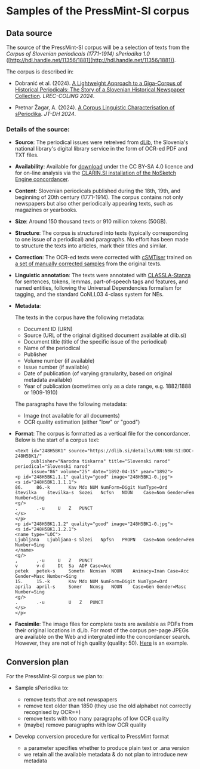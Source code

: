 # Samples of the PressMint-SI corpus

## Data source

The source of the PressMint-SI corpus will be a selection of texts from the
_Corpus of Slovenian periodicals (1771-1914) sPeriodika 1.0_
([http://hdl.handle.net/11356/1881](http://hdl.handle.net/11356/1881)).

The corpus is described in:

* Dobranić et al. (2024).
[A Lightweight Approach to a Giga-Corpus of Historical Periodicals:
The Story of a Slovenian Historical Newspaper Collection](https://aclanthology.org/2024.lrec-main.61/).
*LREC-COLING 2024*.

* Pretnar Žagar, A. (2024).
[A Corpus Linguistic Characterisation of sPeriodika](https://doi.org/10.5281/zenodo.13936418).
*JT-DH 2024*.


### Details of the source:

* __Source__: The periodical issues were retreived from [dLib](https://dlib.si),
the Slovenia's national library's digital library service in
the form of OCR-ed PDF and TXT files.

* __Availability__: Available for [download](http://hdl.handle.net/11356/1881) under the CC BY-SA 4.0 licence and
for on-line analysis via the
[CLARIN.SI installation of the NoSketch Engine concordancer](https://www.clarin.si/ske/#dashboard?corpname=speriodika).

* __Content__: Slovenian periodicals published during the 18th, 19th, and beginning of 20th century (1771-1914).
The corpus contains not only newspapers but also other periodically appearing texts, such as magazines or yearbooks.

* __Size__: Around 150 thousand texts or 910 million tokens (50GB).

* __Structure__: The corpus is structured into texts (typically corresponding to one issue of a periodical) and paragraphs.
No effort has been made to structure the texts into articles, mark their titles and similar.

* __Correction__: The OCR-ed texts were corrected with [cSMTiser](https://github.com/clarinsi/csmtiser) trained on
[a set of manually corrected samples](hdl.handle.net/11356/1907) from the original texts. 

* __Linguistic annotation__: The texts were annotated with [CLASSLA-Stanza](https://github.com/clarinsi/classla) for
sentences, tokens, lemmas, part-of-speech tags and features, and named entities,
following the Universal Dependencies formalism for tagging, and the standard CoNLL03 4-class system for NEs.

* __Metadata__:

    The texts in the corpus have the following metadata:

    - Document ID (URN)
    - Source (URL of the original digitised document available at dlib.si)
    - Document title (title of the specific issue of the periodical) 
    - Name of the periodical
    - Publisher
    - Volume number (if available)
    - Issue number (if available)
    - Date of publication (of varying granularity, based on original metadata available)
    - Year of publication (sometimes only as a date range, e.g. 1882/1888 or 1909-1910)
    
    The paragraphs have the following metadata:
    
    - Image (not available for all documents)
    - OCR quality estimation (either "low" or "good")

* __Format__: The corpus is formatted as a vertical file for the concordancer.
Below is the start of a corpus text:

    ```
    <text id="248H5BK1" source="https://dlib.si/details/URN:NBN:SI:DOC-248H5BK1/"
          publisher="Narodna tiskarna" title="Slovenski narod" periodical="Slovenski narod"
          issue="86" volume="25" date="1892-04-15" year="1892">
    <p id="248H5BK1.1.1" quality="good" image="248H5BK1-0.jpg">
    <s id="248H5BK1.1.1.1">
    86.		86.-k		Kav	Mdo	NUM	NumForm=Digit NumType=Ord
    številka	številka-s	Sozei	Ncfsn	NOUN	Case=Nom Gender=Fem Number=Sing
    <g/>
    .		.-u		U	Z	PUNCT	
    </s>
    </p>
    <p id="248H5BK1.1.2" quality="good" image="248H5BK1-0.jpg">
    <s id="248H5BK1.1.2.1">
    <name type="LOC">
    Ljubljana	Ljubljana-s	Slzei	Npfsn	PROPN	Case=Nom Gender=Fem Number=Sing
    </name>
    <g/>
    ,		,-u		U	Z	PUNCT	
    v		v-d		Dt	Sa	ADP	Case=Acc
    petek	petek-s		Sometn	Ncmsan	NOUN	Animacy=Inan Case=Acc Gender=Masc Number=Sing
    15.		15.-k		Kav	Mdo	NUM	NumForm=Digit NumType=Ord
    aprila	april-s		Somer	Ncmsg	NOUN	Case=Gen Gender=Masc Number=Sing
    <g/>
    .		.-u     	U	Z	PUNCT	
    </s>
    </p>
    ```

* __Facsimile__: The image files for complete texts are available as PDFs from their original locations in dLib. 
For most of the corpus per-page JPEGs are available on the Web and intergrated into the concordancer search.
However, they are not of high quality (quality: 50).
[Here](https://nl.ijs.si/inz/speriodika/4OVRPKTJ-2.jpg) is an example.

## Conversion plan

For the PressMint-SI corpus we plan to:

* Sample sPeriodika to:

    * remove texts that are not newspapers
    * remove text older than 1850 (they use the old alphabet not correctly recognised by OCR=+)
    * remove texts with too many paragraphs of low OCR quality
    * (maybe) remove paragraphs with low OCR quality

* Develop conversion procedure for vertical to PressMint format

    * a parameter specifies whether to produce plain text or .ana version
    * we retain all the available metadata & do not plan to introduce new metadata
